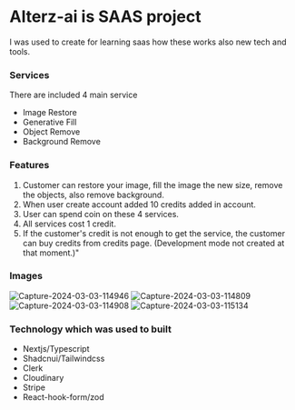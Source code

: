 # Alterz-ai is SAAS project
I was used to create for learning saas how these works also new tech and tools.

### Services
There are included 4 main service 
* Image Restore
* Generative Fill
* Object Remove
* Background Remove

### Features
1. Customer can restore your image, fill the image the new size, remove the objects, also remove background.
2. When user create account added 10 credits added in account.
3. User can spend coin on these 4 services.
4. All services cost 1 credit.
5. If the customer's credit is not enough to get the service, the customer can buy credits from credits page. (Development mode not created at that moment.)"
### Images
![Capture-2024-03-03-114946](https://github.com/khasherdenekb/alterz-ai/assets/98733664/df59c1b3-e199-4c98-9dee-8051fde41289)
![Capture-2024-03-03-114809](https://github.com/khasherdenekb/alterz-ai/assets/98733664/0e27607d-968e-4607-8840-ccf632627cdd)
![Capture-2024-03-03-114908](https://github.com/khasherdenekb/alterz-ai/assets/98733664/bf302f00-3429-4e7e-9fa9-02cfc4085bbb)
![Capture-2024-03-03-115134](https://github.com/khasherdenekb/alterz-ai/assets/98733664/33a79b72-9807-4928-ad6e-c84e405f8ef2)


### Technology which was used to built
* Nextjs/Typescript
* Shadcnui/Tailwindcss
* Clerk
* Cloudinary
* Stripe
* React-hook-form/zod
